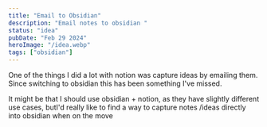 ```yaml
---
title: "Email to Obsidian"
description: "Email notes to obsidian "
status: "idea"
pubDate: "Feb 29 2024"
heroImage: "/idea.webp"
tags: ["obsidian"]
---
```


One of the things I did a lot with notion was capture ideas by emailing them. Since switching to obsidian this has been something I've missed.

It might be that I should use obsidian + notion, as they have slightly different use cases, butI'd really like to find a way to capture notes /ideas directly into obsidian when on the move

